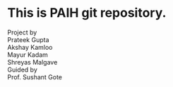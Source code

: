 # This is PAIH git repository.
 Project by\
 	Prateek Gupta\
 	Akshay Kamloo\
 	Mayur Kadam\
 	Shreyas Malgave\
 Guided by\
 	Prof. Sushant Gote
